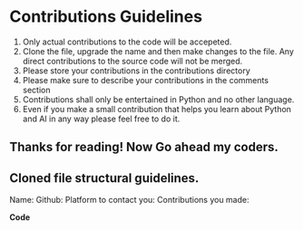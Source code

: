 # Contributions Guidelines
 1. Only actual contributions to the code will be accepeted.
 2. Clone the file, upgrade the name and then make changes to the file. Any direct contributions to the source code will not be merged. 
 3. Please store your contributions in the contributions directory
 4. Please make sure to describe your contributions in the comments section 
 5. Contributions shall only be entertained in Python and no other language. 
 6. Even if you make a small contribution that helps you learn about Python and AI in any way please feel free to do it.

## Thanks for reading! Now Go ahead my coders. 

## Cloned file structural guidelines. 
Name: 
Github:
Platform to contact you: 
Contributions you made: 

**Code**